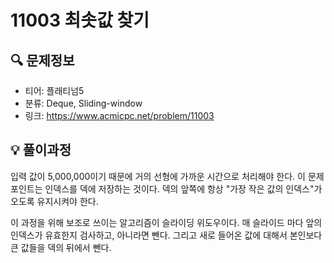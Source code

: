 # 11003 최솟값 찾기

## 🔍 문제정보
- 티어: 플래티넘5
- 분류: Deque, Sliding-window
- 링크: https://www.acmicpc.net/problem/11003

## 💡 풀이과정
입력 값이 5,000,000이기 때문에 거의 선형에 가까운 시간으로 처리해야 한다.
이 문제 포인트는 인덱스를 덱에 저장하는 것이다.
덱의 앞쪽에 항상 "가장 작은 값의 인덱스"가 오도록 유지시켜야 한다.

이 과정을 위해 보조로 쓰이는 알고리즘이 슬라이딩 위도우이다.
매 슬라이드 마다 앞의 인덱스가 유효한지 검사하고, 아니라면 뺀다.
그리고 새로 들어온 값에 대해서 본인보다 큰 값들을 덱의 뒤에서 뺀다.
